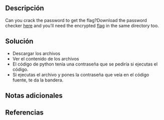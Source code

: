 ## Descripción
Can you crack the password to get the flag?Download the password checker [here](https://artifacts.picoctf.net/c/10/level1.py) and you'll need the encrypted [flag](https://artifacts.picoctf.net/c/10/level1.flag.txt.enc) in the same directory too.
## Solución
- Descargar los archivos
- Ver el contenido de los archivos
- El código de python tenía una contraseña que se pediría si ejecutas el código.
- Si ejecutas el archivo y pones la contraseña que veía en el código fuente, te da la bandera.
## Notas adicionales
## Referencias

